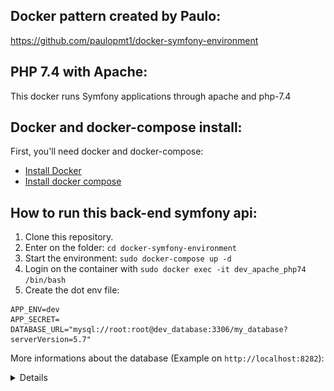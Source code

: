 ## Docker pattern created by Paulo:
https://github.com/paulopmt1/docker-symfony-environment

## PHP 7.4 with Apache:
This docker runs Symfony applications through apache and php-7.4

## Docker and docker-compose install:
First, you'll need docker and docker-compose:
- [Install Docker](https://docs.docker.com/install/)
- [Install docker compose](https://docs.docker.com/compose/install/)

## How to run this back-end symfony api:
1. Clone this repository.
2. Enter on the folder: `cd docker-symfony-environment`
3. Start the environment: ```sudo docker-compose up -d```
4. Login on the container with ```sudo docker exec -it dev_apache_php74 /bin/bash```
5. Create the dot env file: 
```
APP_ENV=dev
APP_SECRET=
DATABASE_URL="mysql://root:root@dev_database:3306/my_database?serverVersion=5.7"
```
More informations about the database (Example on `http://localhost:8282`):
<details>
<img src="../../Images/database_example.png" />
</details>
